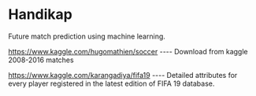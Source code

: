 # Handikap
Future match prediction using machine learning.

https://www.kaggle.com/hugomathien/soccer ---- Download from kaggle 2008-2016 matches

https://www.kaggle.com/karangadiya/fifa19 ---- Detailed attributes for every player registered in the latest edition of FIFA 19 database. 


